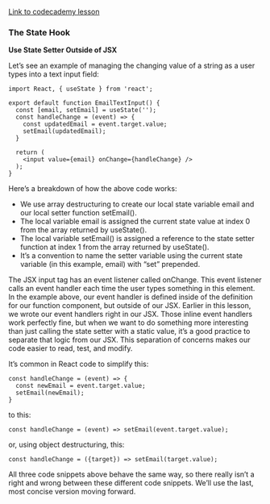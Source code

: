 [Link to codecademy lesson](https://www.codecademy.com/courses/react-101/lessons/the-state-hook/exercises/use-state-setter-outside-of-jsx)

### The State Hook

**Use State Setter Outside of JSX**

Let’s see an example of managing the changing value of a string as a user types into a text input field:
```
import React, { useState } from 'react';

export default function EmailTextInput() {
  const [email, setEmail] = useState('');
  const handleChange = (event) => {
    const updatedEmail = event.target.value;
    setEmail(updatedEmail);
  }

  return (
    <input value={email} onChange={handleChange} />
  );
}
```
Here’s a breakdown of how the above code works:

- We use array destructuring to create our local state variable email and our local setter function setEmail().
- The local variable email is assigned the current state value at index 0 from the array returned by useState().
- The local variable setEmail() is assigned a reference to the state setter function at index 1 from the array returned by useState().
- It’s a convention to name the setter variable using the current state variable (in this example, email) with “set” prepended.

The JSX input tag has an event listener called onChange. This event listener calls an event handler each time the user types something in this element. In the example above, our event handler is defined inside of the definition for our function component, but outside of our JSX. Earlier in this lesson, we wrote our event handlers right in our JSX. Those inline event handlers work perfectly fine, but when we want to do something more interesting than just calling the state setter with a static value, it’s a good practice to separate that logic from our JSX. This separation of concerns makes our code easier to read, test, and modify.

It’s common in React code to simplify this:
```
const handleChange = (event) => {
  const newEmail = event.target.value;
  setEmail(newEmail);
}
```
to this:
```
const handleChange = (event) => setEmail(event.target.value);
```
or, using object destructuring, this:
```
const handleChange = ({target}) => setEmail(target.value);
```

All three code snippets above behave the same way, so there really isn’t a right and wrong between these different code snippets. We’ll use the last, most concise version moving forward.

